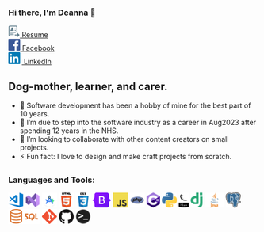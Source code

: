 ### Hi there, I'm Deanna 👋 

<a href="https://deannacarina.github.io/Resume/"><img  alt="Resume" height="24px" src="assets/resume.png" /> Resume</a><br>
<a href="https://www.facebook.com/DeannaCarina/"><img  alt="Facebook" height="24px" src="assets/facebook.png" /> Facebook</a><br>
<a href="https://www.linkedin.com/in/deannacarina/"><img  alt="LinkedIn" height="24px" src="assets/linkedin.png" /> LinkedIn</a><br>

## Dog-mother, learner, and carer.

- 🔭 Software development has been a hobby of mine for the best part of 10 years.
- 🌱 I’m due to step into the software industry as a career in Aug2023 after spending 12 years in the NHS.
- 👯 I’m looking to collaborate with other content creators on small projects.
- ⚡ Fun fact: I love to design and make craft projects from scratch.

### Languages and Tools:

<img  alt="Visual Studio Code" height="30px" src="assets/vs.png" />    
<img  alt="Visual Studio" height="30px" src="assets/visualstudiologo.png" />    
<img  alt="Android Studio" height="30px" src="assets/androidstudiologo.png" />    

<img alt="HTML5" height="30px" src="assets/html.png" />    
<img alt="CSS3" height="30px" src="assets/css.png" />    
<img alt="Bootstrap" height="30px" src="assets/bootstrap.png" />    
<img alt="JavaScript" height="30px" src="assets/js.png" />    

<img alt="PHP" height="30px" src="assets/phplogo.png" />  
<img alt="C sharp" height="30px" src="assets/csharpicon.png" />  
<img alt="Python" height="30px" src="assets/python.png" />    
<img alt="Flask" height="30px" src="assets/flask.png" />    
<img alt="Django" height="30px" src="assets/django.png" />    
<img alt="Java" height="30px" src="assets/javaicon.png" />  
<img alt="PostgreSQL" height="30px" src="assets/postgres.png" />    
<img alt="SQL" height="30px" src="assets/sqllogo.png" />   

<img alt="Git" height="30px" src="assets/gitlogo.png" />    
<img alt="GitHub" height="30px" src="assets/github.png" />    
<img alt="Terminal" height="30px" src="assets/terminal.png" />

<br />
<br />
